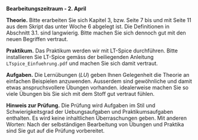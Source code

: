 __Bearbeitungszeitraum - 2. April__

__Theorie.__ 
Bitte erarbeiten Sie sich Kapitel 3, bzw. Seite 7 bis und mit Seite 11 aus dem Skript das unter Woche 6 abgelegt ist. Die Definitionen in Abschnitt 3.1. sind langwierig. Bitte machen Sie sich dennoch gut mit den neuen Begriffen vertraut.

__Praktikum.__
Das Praktikum werden wir mit LT-Spice durchführen. Bitte installieren Sie LT-Spice gemäss der beiliegenden Anleitung `LTspice_Einfuehrung.pdf` und machen Sie sich damit vertraut.

__Aufgaben.__
Die Lernübungen (_LU_) geben Ihnen Gelegenheit die Theorie an einfachen Beispielen anzuwenden. Ausserdem sind gewöhnliche und damit etwas anspruchsvollere Übungen vorhanden. idealerweise machen Sie so viele Übungen bis Sie sich mit dem Stoff gut vertraut fühlen.

__Hinweis zur Prüfung.__ 
Die Prüfung wird Aufgaben im Stil und Schwierigkeitsgrad der Uebungsaufgaben und Praktikumsaufgaben enthalten. Es wird keine inhaltlichen Überraschungen geben. Mit anderen Worten: Nach der selbständigen Bearbeitung von Übungen und Praktika sind Sie gut auf die Prüfung vorbereitet.
